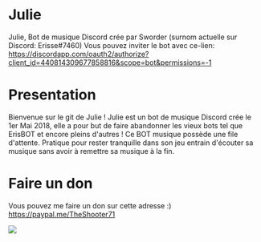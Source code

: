 # Julie

Julie, Bot de musique Discord crée par Sworder (surnom actuelle sur Discord: Erisse#7460)
Vous pouvez inviter le bot avec ce-lien:
https://discordapp.com/oauth2/authorize?client_id=440814309677858816&scope=bot&permissions=-1

# Presentation
Bienvenue sur le git de Julie !
Julie est un bot de musique Discord crée le 1er Mai 2018, elle a pour but de faire abandonner les vieux bots tel que ErisBOT et encore pleins d'autres !
Ce BOT musique possède une file d'attente. Pratique pour rester tranquille dans son jeu entrain d'écouter sa musique sans avoir à remettre sa musique à la fin.
  
# Faire un don

Vous pouvez me faire un don sur cette adresse :)
https://paypal.me/TheShooter71  

<img src='https://bots-discord.tk/api/widget/440814309677858816.svg'>
